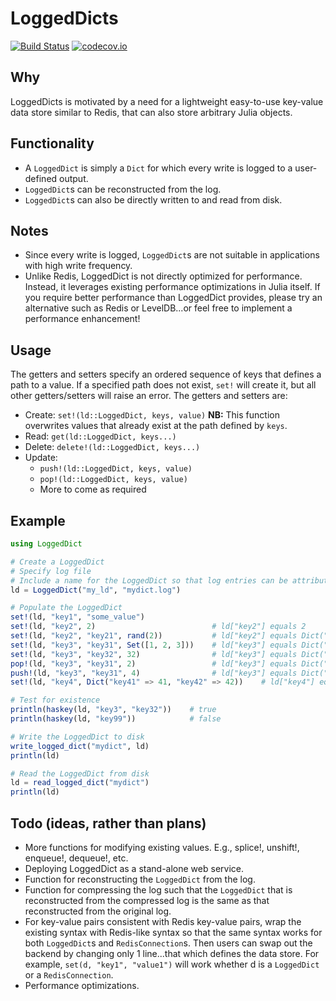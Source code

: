 # LoggedDicts

[![Build Status](https://travis-ci.org/JockLawrie/LoggedDicts.jl.svg?branch=master)](https://travis-ci.org/JockLawrie/LoggedDicts.jl)
[![codecov.io](http://codecov.io/github/JockLawrie/LoggedDicts.jl/coverage.svg?branch=master)](http://codecov.io/github/JockLawrie/LoggedDicts.jl?branch=master)

## Why
LoggedDicts is motivated by a need for a lightweight easy-to-use key-value data store similar to Redis, that can also store arbitrary Julia objects.

## Functionality
- A `LoggedDict` is simply a `Dict` for which every write is logged to a user-defined output.
- `LoggedDict`s can be reconstructed from the log.
- `LoggedDict`s can also be directly written to and read from disk.

## Notes
- Since every write is logged, `LoggedDict`s are not suitable in applications with high write frequency.
- Unlike Redis, LoggedDict is not directly optimized for performance. Instead, it leverages existing performance optimizations in Julia itself. If you require better performance than LoggedDict provides, please try an alternative such as Redis or LevelDB...or feel free to implement a performance enhancement!

## Usage
The getters and setters specify an ordered sequence of keys that defines a path to a value. If a specified path does not exist, `set!` will create it, but all other getters/setters will raise an error. The getters and setters are:
- Create: `set!(ld::LoggedDict, keys, value)`   __NB:__ This function overwrites values that already exist at the path defined by `keys`.
- Read:   `get(ld::LoggedDict, keys...)`
- Delete: `delete!(ld::LoggedDict, keys...)`
- Update:
    - `push!(ld::LoggedDict, keys, value)`
    - `pop!(ld::LoggedDict, keys, value)`
    - More to come as required

## Example
```julia
using LoggedDict

# Create a LoggedDict
# Specify log file
# Include a name for the LoggedDict so that log entries can be attributed to this LoggedDict (in case other data sources write to log file)
ld = LoggedDict("my_ld", "mydict.log")

# Populate the LoggedDict
set!(ld, "key1", "some_value")
set!(ld, "key2", 2)                          # ld["key2"] equals 2
set!(ld, "key2", "key21", rand(2))           # ld["key2"] equals Dict("key21" => [rand(), rand()]), overwrites previous value of 2
set!(ld, "key3", "key31", Set([1, 2, 3]))    # ld["key3"] equals Dict("key31" => Set([1, 2, 3]))
set!(ld, "key3", "key32", 32)                # ld["key3"] equals Dict("key31" => Set([1, 2, 3]), "key32" => 32)
pop!(ld, "key3", "key31", 2)                 # ld["key3"] equals Dict("key31" => Set([1, 3]), "key32" => 32)
push!(ld, "key3", "key31", 4)                # ld["key3"] equals Dict("key31" => Set([1, 3, 4]), "key32" => 32)
set!(ld, "key4", Dict("key41" => 41, "key42" => 42))    # ld["key4"] equals Dict("key41" => 4, "key42" => 42)

# Test for existence
println(haskey(ld, "key3", "key32"))    # true
println(haskey(ld, "key99"))            # false

# Write the LoggedDict to disk
write_logged_dict("mydict", ld)
println(ld)

# Read the LoggedDict from disk
ld = read_logged_dict("mydict")
println(ld)
```

## Todo (ideas, rather than plans)
- More functions for modifying existing values. E.g., splice!, unshift!, enqueue!, dequeue!, etc.
- Deploying LoggedDict as a stand-alone web service.
- Function for reconstructing the `LoggedDict` from the log.
- Function for compressing the log such that the `LoggedDict` that is reconstructed from the compressed log is the same as that reconstructed from the original log.
- For key-value pairs consistent with Redis key-value pairs, wrap the existing syntax with Redis-like syntax so that the same syntax works for both `LoggedDict`s and `RedisConnection`s. Then users can swap out the backend by changing only 1 line...that which defines the data store. For example, `set(d, "key1", "value1")` will work whether d is a `LoggedDict` or a `RedisConnection`.
- Performance optimizations.
